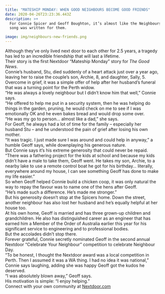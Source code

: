 ```yaml
---
title: "MATESHIP MONDAY: WHEN GOOD NEIGHBOURS BECOME GOOD FRIENDS"
date: 2020-04-26T23:23:36.443Z
description: >+
  For Connie Spicer and Geoff Boughton, it’s almost like the Neighbours theme
  song was written for them.

image: img/neighbours-new-friends.png
---
```

Although they’ve only lived next door to each other for 2.5 years, a tragedy has led to an incredible friendship that will last a lifetime.\
Their story is the first Nextdoor “Mateship Monday” story for *The Good News*.\
Connie’s husband, Stu, died suddenly of a heart attack just over a year ago, leaving her to raise the couple’s son, Archie, 8, and daughter, Sally, 5.\
Overcome in grief, it was a simple offer of help after her husband’s funeral that was a turning point for the Perth widow.\
“He was always a lovely neighbour but I didn’t know him that well,” Connie says.\
“He offered to help me put in a security system, then he was helping do things in the garden, pruning, he would check on me to see if I was emotionally OK and he even bakes bread and would drop some over.\
“He was my go to person… almost like a dad,” she says.\
For Geoff, he always had a lot of time for the family – especially her husband Stu – and he understood the pain of grief after losing his own mother.\
“It was tragic. I just made sure I was around and could help in anyway,” a humble Geoff says, while downplaying his generous nature.\
But Connie says it’s his extreme generosity that could never be repaid.\
“There was a fathering project for the kids at school and because my kids didn’t have a male to take them, Geoff went. He takes my son, Archie, to a nearby lake to use a remote control boat he got for his birthday… literally, everywhere around my house, I can see something Geoff has done to make my life easier.”\
So when Geoff helped Connie build a chicken coop, it was only natural the way to repay the favour was to name one of the hens after Geoff.\
“He’s made such a difference. He’s made me stronger.”\
But his generosity doesn’t stop at the Spicers home. Down the street, another neighbour has also lost her husband and he’s equally helpful at her house too.\
At his own home, Geoff is married and has three grown-up children and grandchildren. He also has distinguished career as an engineer that has earned him a Member of the Order of Australia earlier this year for his significant service to engineering and to professional bodies.\
But the accolades didn’t stop there.\
Forever grateful, Connie secretly nominated Geoff in the second annual Nextdoor “Celebrate Your Neighbour” competition to celebrate Neighbour Day.\
“To be honest, I thought the Nextdoor award was a local competition in Perth. Then I assumed it was a WA thing. I had no idea it was national,” Connie says laughing, adding she was happy Geoff got the kudos he deserved.\
“I was absolutely blown away,” Geoff says.\
His motivation is simple: “I enjoy helping.”\
Connect with your own community at [Nextdoor.com](http://nextdoor.com/?fbclid=IwAR1v5N1yL07VHc15KPzEaRieRIlyrceGflhdueJz1isp8AsLSffGCcb0r50)